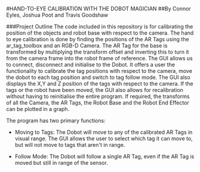 #HAND-TO-EYE CALIBRATION WITH THE DOBOT MAGICIAN
##By Connor Eyles, Joshua Poot and Travis Goodshaw


###Project Outline
The code included in this repository is for calibrating the position of the objects and robot base with respect to the camera. 
The hand to eye calibration is done by finding the positions of the AR Tags using the ar_tag_toolbox and an RGB-D Camera.
The AR Tag for the base is transformed by multiplying the transform offset and inverting this to turn it from the camera frame into the robot frame of reference.
The GUI allows us to connect, disconnect and initialise to the Dobot. It offers a user the functionality to calibrate the tag positions with respect to the camera, move the dobot to each tag position and switch to tag follow mode. The GUI also displays the X,Y and Z position of the tags with respect to the camera. 
If the tags or the robot have been moved, the GUI also allows for recalibration without having to reinitialise the entire program.
If required, the transforms of all the Camera, the AR Tags, the Robot Base and the Robot End Effector can be plotted in a graph.

The program has two primary functions:

- Moving to Tags: The Dobot will move to any of the calibrated AR Tags in visual range. The GUI allows the user to select which tag it can move to, but will not move to tags that aren't in range.

- Follow Mode: The Dobot will follow a single AR Tag, even if the AR Tag is moved but still in range of the sensor.
